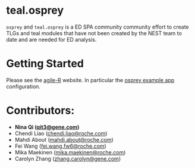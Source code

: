 # teal.osprey

`osprey` and `teal.osprey` is a ED SPA community community effort to create TLGs and teal modules that have not been created by the NEST team to date and are needed for ED analysis.

# Getting Started

Please see the [agile-R](http://go.roche.com/agile-R) website. In particular the [osprey example app](http://go.roche.com/agile-R/teal/sample_apps/sample-app-osprey/) configuration.

# Contributors:

- **Nina Qi (qit3@gene.com)**
- Chendi Liao (chendi.liao@roche.com)
- Mahdi About (mahdi.about@roche.com)
- Fei Wang (fei.wang.fw6@roche.com)
- Mika Maekinen (mika.maekinen@roche.com)
- Carolyn Zhang (zhang.carolyn@gene.com)
